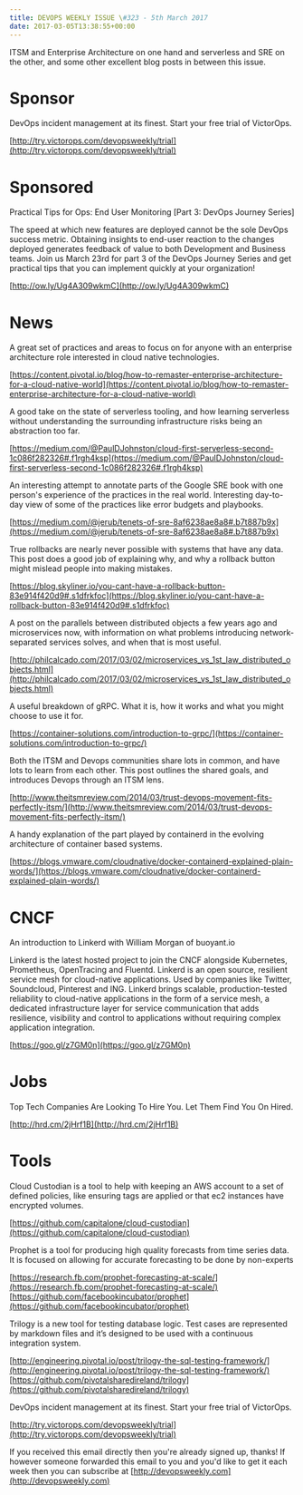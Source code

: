 ```yaml
---
title: DEVOPS WEEKLY ISSUE \#323 - 5th March 2017 
date: 2017-03-05T13:38:55+00:00
---
```


ITSM and Enterprise Architecture on one hand and serverless and SRE on the other, and some other excellent blog posts in between this issue.


Sponsor
======

DevOps incident management at its finest. Start your free trial of VictorOps.

[http://try.victorops.com/devopsweekly/trial](http://try.victorops.com/devopsweekly/trial)


Sponsored
========

Practical Tips for Ops: End User Monitoring [Part 3: DevOps Journey Series]

The speed at which new features are deployed cannot be the sole DevOps success metric. Obtaining insights to end-user reaction to the changes deployed generates feedback of value to both Development and Business teams. Join us March 23rd for part 3 of the DevOps Journey Series and get practical tips that you can implement quickly at your organization!

[http://ow.ly/Ug4A309wkmC](http://ow.ly/Ug4A309wkmC)


News
====

A great set of practices and areas to focus on for anyone with an enterprise architecture role interested in cloud native technologies.

[https://content.pivotal.io/blog/how-to-remaster-enterprise-architecture-for-a-cloud-native-world](https://content.pivotal.io/blog/how-to-remaster-enterprise-architecture-for-a-cloud-native-world)


A good take on the state of serverless tooling, and how learning serverless without understanding the surrounding infrastructure risks being an abstraction too far.

[https://medium.com/@PaulDJohnston/cloud-first-serverless-second-1c086f282326#.f1rgh4ksp](https://medium.com/@PaulDJohnston/cloud-first-serverless-second-1c086f282326#.f1rgh4ksp)


An interesting attempt to annotate parts of the Google SRE book with one person's experience of the practices in the real world. Interesting day-to-day view of some of the practices like error budgets and playbooks.

[https://medium.com/@jerub/tenets-of-sre-8af6238ae8a8#.b7t887b9x](https://medium.com/@jerub/tenets-of-sre-8af6238ae8a8#.b7t887b9x)


True rollbacks are nearly never possible with systems that have any data. This post does a good job of explaining why, and why a rollback button might mislead people into making mistakes.

[https://blog.skyliner.io/you-cant-have-a-rollback-button-83e914f420d9#.s1dfrkfoc](https://blog.skyliner.io/you-cant-have-a-rollback-button-83e914f420d9#.s1dfrkfoc)


A post on the parallels between distributed objects a few years ago and microservices now, with information on what problems introducing network-separated services solves, and when that is most useful.

[http://philcalcado.com/2017/03/02/microservices_vs_1st_law_distributed_objects.html](http://philcalcado.com/2017/03/02/microservices_vs_1st_law_distributed_objects.html)


A useful breakdown of gRPC. What it is, how it works and what you might choose to use it for.

[https://container-solutions.com/introduction-to-grpc/](https://container-solutions.com/introduction-to-grpc/)


Both the ITSM and Devops communities share lots in common, and have lots to learn from each other. This post outlines the shared goals, and introduces Devops through an ITSM lens.

[http://www.theitsmreview.com/2014/03/trust-devops-movement-fits-perfectly-itsm/](http://www.theitsmreview.com/2014/03/trust-devops-movement-fits-perfectly-itsm/)


A handy explanation of the part played by containerd in the evolving architecture of container based systems.

[https://blogs.vmware.com/cloudnative/docker-containerd-explained-plain-words/](https://blogs.vmware.com/cloudnative/docker-containerd-explained-plain-words/)


CNCF
====

An introduction to Linkerd with William Morgan of buoyant.io

Linkerd is the latest hosted project to join the CNCF alongside Kubernetes, Prometheus, OpenTracing and Fluentd. Linkerd is an open source, resilient service mesh for cloud-native applications. Used by companies like Twitter, Soundcloud, Pinterest and ING. Linkerd brings scalable, production-tested reliability to cloud-native applications in the form of a service mesh, a dedicated infrastructure layer for service communication that adds resilience, visibility and control to applications without requiring complex application integration.

[https://goo.gl/z7GM0n](https://goo.gl/z7GM0n)


Jobs
====

Top Tech Companies Are Looking To Hire You. Let Them Find You On Hired.

[http://hrd.cm/2jHrf1B](http://hrd.cm/2jHrf1B)


Tools
=====

Cloud Custodian is a tool to help with keeping an AWS account to a set of defined policies, like ensuring tags are applied or that ec2 instances have encrypted volumes.

[https://github.com/capitalone/cloud-custodian](https://github.com/capitalone/cloud-custodian)


Prophet is a tool for producing high quality forecasts from time series data. It is focused on allowing for accurate forecasting to be done by non-experts

[https://research.fb.com/prophet-forecasting-at-scale/](https://research.fb.com/prophet-forecasting-at-scale/)
[https://github.com/facebookincubator/prophet](https://github.com/facebookincubator/prophet)


Trilogy is a new tool for testing database logic. Test cases are represented by markdown files and it’s designed to be used with a continuous integration system.

[http://engineering.pivotal.io/post/trilogy-the-sql-testing-framework/](http://engineering.pivotal.io/post/trilogy-the-sql-testing-framework/)
[https://github.com/pivotalsharedireland/trilogy](https://github.com/pivotalsharedireland/trilogy)



DevOps incident management at its finest. Start your free trial of VictorOps.

[http://try.victorops.com/devopsweekly/trial](http://try.victorops.com/devopsweekly/trial)



If you received this email directly then you're already signed up, thanks! If however someone forwarded this email to you and you'd like to get it each week then you can subscribe at [http://devopsweekly.com](http://devopsweekly.com)

